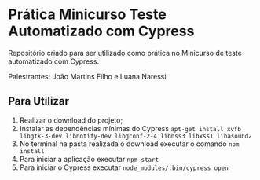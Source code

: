 # Prática Minicurso Teste Automatizado com Cypress

Repositório criado para ser utilizado como prática no Minicurso de teste automatizado com Cypress.

Palestrantes: João Martins Filho e Luana Naressi

## Para Utilizar

1. Realizar o download do projeto;
2. Instalar as dependências mínimas do Cypress `apt-get install xvfb libgtk-3-dev libnotify-dev libgconf-2-4 libnss3 libxss1 libasound2`
3. No terminal na pasta realizada o download executar o comando `npm install`
3. Para iniciar a aplicação executar `npm start`
4. Para iniciar o Cypress executar `node_modules/.bin/cypress open`